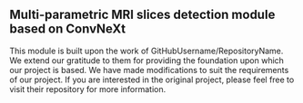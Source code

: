 ## Multi-parametric MRI slices detection module based on ConvNeXt
This module is built upon the work of GitHubUsername/RepositoryName. We extend our gratitude to them for providing the foundation upon which our project is based. We have made modifications to suit the requirements of our project. If you are interested in the original project, please feel free to visit their repository for more information.
